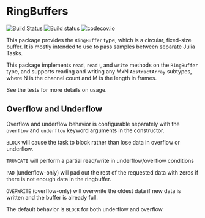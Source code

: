 # RingBuffers

[![Build Status](https://travis-ci.org/JuliaAudio/RingBuffers.jl.svg?branch=master)](https://travis-ci.org/JuliaAudio/RingBuffers.jl)
[![Build status](https://ci.appveyor.com/api/projects/status/lpjc1mv9stbkdhih?svg=true)](https://ci.appveyor.com/project/ssfrr/ringbuffers-jl)
[![codecov.io](https://codecov.io/github/JuliaAudio/RingBuffers.jl/coverage.svg?branch=master)](https://codecov.io/github/JuliaAudio/RingBuffers.jl?branch=master)

This package provides the `RingBuffer` type, which is a circular, fixed-size buffer. It is mostly intended to use to pass samples between separate Julia Tasks.

This package implements `read`, `read!`, and `write` methods on the `RingBuffer` type, and supports reading and writing any MxN `AbstractArray` subtypes, where N is the channel count and M is the length in frames.

See the tests for more details on usage.

## Overflow and Underflow

Overflow and underflow behavior is configurable separately with the `overflow` and `underflow` keyword arguments in the constructor.

`BLOCK` will cause the task to block rather than lose data in overflow or underflow.

`TRUNCATE` will perform a partial read/write in underflow/overflow conditions

`PAD` (underflow-only) will pad out the rest of the requested data with zeros if there is not enough data in the ringbuffer.

`OVERWRITE` (overflow-only) will overwrite the oldest data if new data is written and the buffer is already full.

The default behavior is `BLOCK` for both underflow and overflow.
